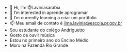 - 👋 Hi, I’m @Laviniasarabia
- 👀 I’m interested in  aprende aprogramar
- 🌱 I’m currently learning a criar um portifolio 
- 📫  Meu email de contato  é lima.lavinia@escola.pr.gov.br
-  Sou estudante do colégo Andriguetto
-  Gosto de ouvir música 
- Estou no primeiro ano do Encino Médio
- Moro na Fazenda Rio Grande 
